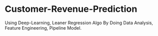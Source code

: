 # Customer-Revenue-Prediction
Using Deep-Learning, Leaner Regression Algo
By Doing Data Analysis, Feature Engineering, Pipeline Model.
